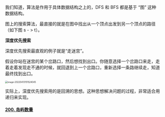 我们知道，算法是作用于具体数据结构之上的，DFS 和 BFS 都是基于 “图” 这种数据结构。

图上的搜索算法，最直接的就是在图中找出从一个顶点出发到另一个顶点的路径（如下图 s - > t）。







**深度优先搜索**

深度优先搜索最直观的例子就是“走迷宫”。

假设你站在迷宫的某个岔路口，然后想找到出口。你随意选择一个岔路口来走，走着走着发现走不通的时候，就回退到上一个岔路口，重新选择一条路继续走，知道最终找到出口。

<img src="C:\Users\64554\AppData\Roaming\Typora\typora-user-images\image-20220413151524045.png" alt="image-20220413151524045" style="zoom:50%;" />

实际上，深度优先搜索用的是回溯的思想。这种思想解决问题的过程，非常适合用递归来实现。







#### [200. 岛屿数量](https://leetcode.cn/problems/number-of-islands/)

















